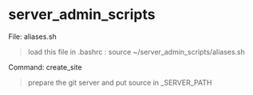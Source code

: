 # server_admin_scripts

File: aliases.sh
> load this file in .bashrc : 
> source ~/server_admin_scripts/aliases.sh

Command: create_site
> prepare the git server and put source in _SERVER_PATH
